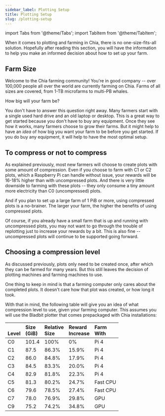 ```yaml
---
sidebar_label: Plotting Setup
title: Plotting Setup
slug: /plotting-setup
---
```


import Tabs from '@theme/Tabs';
import TabItem from '@theme/TabItem';

When it comes to plotting and farming in Chia, there is no one-size-fits-all solution. Hopefully after reading this section, you will have the information to help you make an informed decision about how to set up your farm.

## Farm Size

Welcome to the Chia farming community! You're in good company -- over 100,000 people all over the world are currently farming on Chia. Farms of all sizes are covered, from 1-TB microfarms to multi-PB whales.

How big will your farm be?

You don't have to answer this question right away. Many farmers start with a single used hard drive and an old laptop or desktop. This is a great way to get started because you don't have to buy any equipment. Once they see how it works, many farmers choose to grow their farms. But it might help to have an _idea_ of how big you want your farm to be before you get started. If you do buy any equipment, it will help to have the most optimal setup.

## To compress or not to compress

As explained previously, most new farmers will choose to create plots with some amount of compression. Even if you choose to farm with C1 or C2 plots, which a Raspberry Pi can handle without issue, your rewards will be 16-18% higher than with uncompressed plots. And there is very little downside to farming with these plots -- they only consume a tiny amount more electricity than C0 (uncompressed) plots.

And if you plan to set up a large farm of 1 PiB or more, using compressed plots is a no-brainer. The larger your farm, the higher the benefits of using compressed plots.

Of course, if you already have a small farm that is up and running with uncompressed plots, you may not want to go through the trouble of replotting just to increase your rewards by a bit. This is also fine -- uncompressed plots will continue to be supported going forward.

## Choosing a compression level

As discussed previously, plots only need to be created once, after which they can be farmed for many years. But this still leaves the decision of plotting machines and farming machines to use.

One thing to keep in mind is that a farming computer only cares about the completed plots. It doesn't care how that plot was created, or how long it took.

With that in mind, the following table will give you an idea of what compression level to use, given your farming computer. This assumes you will use the Bladbit plotter that comes prepackaged with Chia installations:

| <br />Level | Size <br />(GiB) | Relative <br />Size | Reward <br />Increase | Farm <br /> With |
| :---------- | :--------------- | :------------------ | :-------------------- | :--------------- |
| C0          | 101.4 		     | 100%                | 0%                    | Pi 4             |
| C1          | 87.5             | 86.3%               | 15.9%                 | Pi 4             |
| C2          | 86.0             | 84.8%               | 17.9%                 | Pi 4             |
| C3          | 84.5             | 83.3%               | 20.0%                 | Pi 4             |
| C4          |	82.9             | 81.8%               | 22.3%                 | Pi 4             |
| C5          | 81.3             | 80.2%               | 24.7%                 | Fast CPU         |
| C6          | 79.6             | 78.5%               | 27.4%                 | Fast CPU         |
| C7          | 78.0             | 76.9%               | 29.8%                 | GPU              |
| C9          | 75.2             | 74.2%               | 34.8%                 | GPU              |
